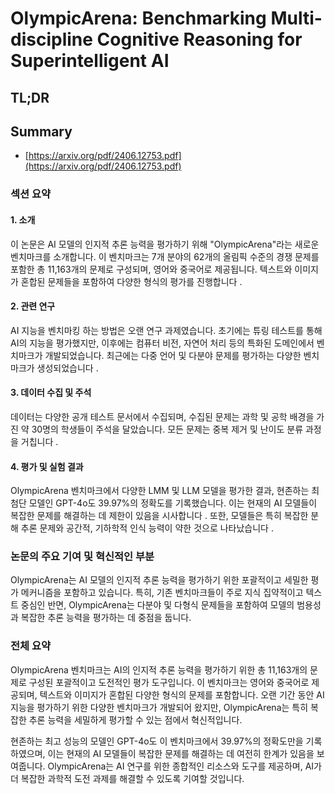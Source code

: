 # OlympicArena: Benchmarking Multi-discipline Cognitive Reasoning for Superintelligent AI
## TL;DR
## Summary
- [https://arxiv.org/pdf/2406.12753.pdf](https://arxiv.org/pdf/2406.12753.pdf)

### 섹션 요약

#### 1. 소개
이 논문은 AI 모델의 인지적 추론 능력을 평가하기 위해 "OlympicArena"라는 새로운 벤치마크를 소개합니다. 이 벤치마크는 7개 분야의 62개의 올림픽 수준의 경쟁 문제를 포함한 총 11,163개의 문제로 구성되며, 영어와 중국어로 제공됩니다. 텍스트와 이미지가 혼합된 문제들을 포함하여 다양한 형식의 평가를 진행합니다   .

#### 2. 관련 연구
AI 지능을 벤치마킹 하는 방법은 오랜 연구 과제였습니다. 초기에는 튜링 테스트를 통해 AI의 지능을 평가했지만, 이후에는 컴퓨터 비전, 자연어 처리 등의 특화된 도메인에서 벤치마크가 개발되었습니다. 최근에는 다중 언어 및 다분야 문제를 평가하는 다양한 벤치마크가 생성되었습니다  .

#### 3. 데이터 수집 및 주석
데이터는 다양한 공개 테스트 문서에서 수집되며, 수집된 문제는 과학 및 공학 배경을 가진 약 30명의 학생들이 주석을 달았습니다. 모든 문제는 중복 제거 및 난이도 분류 과정을 거칩니다 .

#### 4. 평가 및 실험 결과
OlympicArena 벤치마크에서 다양한 LMM 및 LLM 모델을 평가한 결과, 현존하는 최첨단 모델인 GPT-4o도 39.97%의 정확도를 기록했습니다. 이는 현재의 AI 모델들이 복잡한 문제를 해결하는 데 제한이 있음을 시사합니다 . 또한, 모델들은 특히 복잡한 분해 추론 문제와 공간적, 기하학적 인식 능력이 약한 것으로 나타났습니다  .

### 논문의 주요 기여 및 혁신적인 부분
OlympicArena는 AI 모델의 인지적 추론 능력을 평가하기 위한 포괄적이고 세밀한 평가 메커니즘을 포함하고 있습니다. 특히, 기존 벤치마크들이 주로 지식 집약적이고 텍스트 중심인 반면, OlympicArena는 다분야 및 다형식 문제들을 포함하여 모델의 범용성과 복잡한 추론 능력을 평가하는 데 중점을 둡니다.

### 전체 요약
OlympicArena 벤치마크는 AI의 인지적 추론 능력을 평가하기 위한 총 11,163개의 문제로 구성된 포괄적이고 도전적인 평가 도구입니다. 이 벤치마크는 영어와 중국어로 제공되며, 텍스트와 이미지가 혼합된 다양한 형식의 문제를 포함합니다. 오랜 기간 동안 AI 지능을 평가하기 위한 다양한 벤치마크가 개발되어 왔지만, OlympicArena는 특히 복잡한 추론 능력을 세밀하게 평가할 수 있는 점에서 혁신적입니다.

현존하는 최고 성능의 모델인 GPT-4o도 이 벤치마크에서 39.97%의 정확도만을 기록하였으며, 이는 현재의 AI 모델들이 복잡한 문제를 해결하는 데 여전히 한계가 있음을 보여줍니다. OlympicArena는 AI 연구를 위한 종합적인 리소스와 도구를 제공하며, AI가 더 복잡한 과학적 도전 과제를 해결할 수 있도록 기여할 것입니다.

        